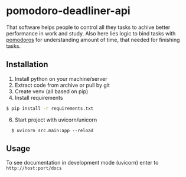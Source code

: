 # pomodoro-deadliner-api
That software helps people to control all they tasks to achive better performance in work and study.
Also here lies logic to bind tasks with [pomodoros](https://en.wikipedia.org/wiki/Pomodoro_Technique) for understanding amount of time, that needed for finishing tasks.
## Installation
1. Install python on your machine/server
2. Extract code from archive or pull by git
3. Create venv (all based on pip)
4. Install requirements
  ```bash
  $ pip install -r requirements.txt
  ```

6. Start project with uvicorn/unicorn
```
  $ uvicorn src.main:app --reload
```
## Usage
To see documentation in development mode (uvicorn) enter to `http://host:port/docs`
